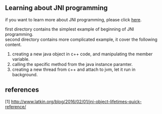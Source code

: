 ## Learning about JNI programming

if you want to learn more about JNI programming, please click [here](https://docs.oracle.com/javase/8/docs/technotes/guides/jni/spec/jniTOC.html).  
  
first directory contains the simplest example of beginning of JNI programming.  
second directory contains more complicated example, it cover the following content.  
1. creating a new java object in c++ code, and manipulating the member variable.  
2. calling the specific method from the java instance paramter.  
3. creating a new thread from c++ and attach to jvm, let it run in background.  

## references
[1] http://www.latkin.org/blog/2016/02/01/jni-object-lifetimes-quick-reference/  
